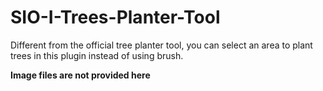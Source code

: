 # SIO-I-Trees-Planter-Tool

Different from the official tree planter tool, you can select an area to plant trees in this plugin instead of using brush.

**Image files are not provided here**